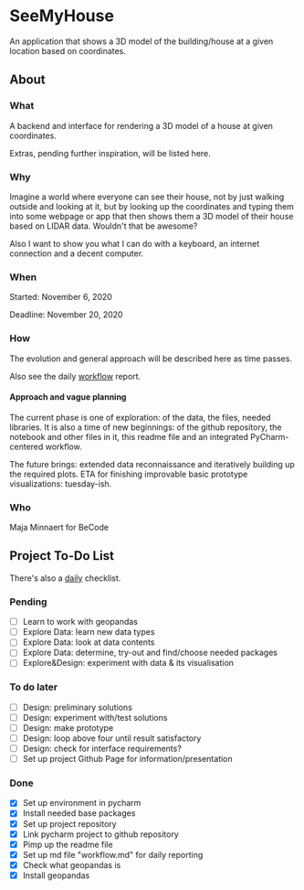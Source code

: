 # SeeMyHouse
An application that shows a 3D model of the building/house at a given location based on coordinates.

## About


### What
A backend and interface for rendering a 3D model of a house at given coordinates.

Extras, pending further inspiration, will be listed here.

### Why
Imagine a world where everyone can see their house, not by just walking outside and
looking at it, but by looking up the coordinates and typing them into some webpage or app
that then shows them a 3D model of their house based on LIDAR data. Wouldn't that be
awesome?

Also I want to show you what I can do with a keyboard, an internet connection and a decent
computer.

### When
Started: November 6, 2020

Deadline: November 20, 2020

### How
The evolution and general approach will
be described here as time passes.

Also see the daily [workflow](workflow.md) report. 

#### Approach and vague planning
The current phase is one of exploration: of the data, the files, needed libraries. It
is also a time of new beginnings: of the github repository, the notebook and other files in it, 
this readme file and an integrated PyCharm-centered workflow.

The future brings: extended data reconnaissance and iteratively building up the
required plots. ETA for finishing improvable basic prototype visualizations: tuesday-ish.

### Who
Maja Minnaert for BeCode

## Project To-Do List
There's also a [daily](daily.md) checklist.

### Pending
- [ ] Learn to work with geopandas
- [ ] Explore Data: learn new data types
- [ ] Explore Data: look at data contents
- [ ] Explore Data: determine, try-out and find/choose needed packages
- [ ] Explore&Design: experiment with data & its visualisation

### To do later
- [ ] Design: preliminary solutions
- [ ] Design: experiment with/test solutions
- [ ] Design: make prototype
- [ ] Design: loop above four until result satisfactory
- [ ] Design: check for interface requirements?
- [ ] Set up project Github Page for information/presentation

### Done
- [x] Set up environment in pycharm
- [X] Install needed base packages
- [x] Set up project repository
- [x] Link pycharm project to github repository
- [x] Pimp up the readme file
- [x] Set up md file "workflow.md" for daily reporting
- [x] Check what geopandas is
- [x] Install geopandas